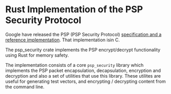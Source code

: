 # Rust Implementation of the PSP Security Protocol

Google have released the PSP (PSP Security Protocol)
[specification and a reference implementation](https://github.com/google/psp).
That implementation isin C.

The psp_security crate implements the PSP encrypt/decrypt functionality using
Rust for memory safety.

The implementation consists of a core `psp_security` library which implements
the PSP packet encapsulation, decapsulation, encryption and decryption and also
a set of utilities that use this library. These utilites are useful for
generating test vectors, and encrypting / decrypting content from the command
line.
